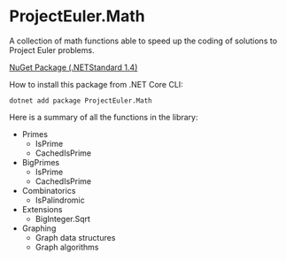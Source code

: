# ProjectEuler.Math

A collection of math functions able to speed up the coding of solutions to Project Euler problems.

[NuGet Package (.NETStandard 1.4)](https://www.nuget.org/packages/ProjectEuler.Math/)

How to install this package from .NET Core CLI:
<pre><code>dotnet add package ProjectEuler.Math</code></pre>

Here is a summary of all the functions in the library:
- Primes
  - IsPrime
  - CachedIsPrime
- BigPrimes
  - IsPrime
  - CachedIsPrime
- Combinatorics
  - IsPalindromic
- Extensions
  - BigInteger.Sqrt
- Graphing
  - Graph data structures
  - Graph algorithms
